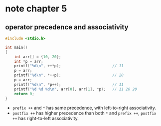 # note chapter 5

## operator precedence and associativity

```c
#include <stdio.h>

int main()
{
    int arr[] = {10, 20};
    int *p = arr;
    printf("%d\n", ++*p);                       // 11
    p = arr;
    printf("%d\n", *++p);                       // 20
    p = arr;
    printf("%d\n", *p++);                       // 11
    printf("%d %d %d\n", arr[0], arr[1], *p);   // 11 20 20
    return 0;
}
```

* `prefix ++` and `*` has same precedence, with left-to-right associativity.
* `postfix ++` has higher precedence than both `*` and `prefix ++`, `postfix ++` has right-to-left associativity.
